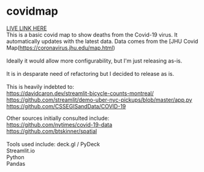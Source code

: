 # covidmap
[LIVE LINK HERE](https://damp-spire-98522.herokuapp.com/)<br>
This is a basic covid map to show deaths from the Covid-19 virus. It automatically updates with the latest data. Data comes from the [JHU Covid Map(https://coronavirus.jhu.edu/map.html)<br>
<br>
Ideally it would allow more configurability, but I'm just releasing as-is.<br>
<br>
It is in desparate need of refactoring but I decided to release as is.<br>
<br>
This is heavily indebted to:<br>
https://davidcaron.dev/streamlit-bicycle-counts-montreal/ <br>
https://github.com/streamlit/demo-uber-nyc-pickups/blob/master/app.py <br>
https://github.com/CSSEGISandData/COVID-19<br>

Other sources initially consulted include:<br>
https://github.com/nytimes/covid-19-data<br>
https://github.com/btskinner/spatial<br>
<br>
Tools used include:
deck.gl / PyDeck<br>
Streamlit.io<br>
Python<br>
Pandas<br>
